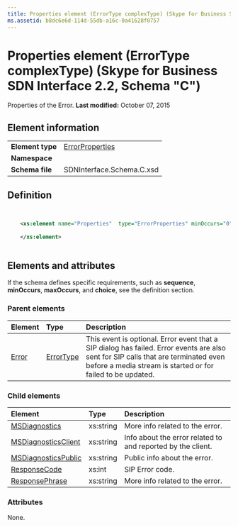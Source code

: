 ```yaml
---
title: Properties element (ErrorType complexType) (Skype for Business SDN Interface 2.2, Schema "C")
ms.assetid: b8dc6e6d-114d-55db-a16c-0a41628f0757
---
```



# Properties element (ErrorType complexType) (Skype for Business SDN Interface 2.2, Schema "C")
Properties of the Error. 
 **Last modified:** October 07, 2015
  
    
    


## Element information


|||
|:-----|:-----|
|**Element type**| [ErrorProperties](errorproperties-complextype.md)|
|**Namespace**||
|**Schema file**|SDNInterface.Schema.C.xsd |
   

## Definition


```XML


    <xs:element name="Properties"  type="ErrorProperties" minOccurs="0">
    
    </xs:element>
  
```


## Elements and attributes

If the schema defines specific requirements, such as **sequence**, **minOccurs**, **maxOccurs**, and **choice**, see the definition section. 
  
    
    

### Parent elements



|**Element**|**Type**|**Description**|
|:-----|:-----|:-----|
| [Error](error-element.md)| [ErrorType](errortype-complextype.md)|This event is optional. Error event that a SIP dialog has failed. Error events are also sent for SIP calls that are terminated even before a media stream is started or for failed to be updated. |
   

### Child elements



|**Element**|**Type**|**Description**|
|:-----|:-----|:-----|
| [MSDiagnostics](msdiagnostics-element-errorproperties-complextype.md)|xs:string |More info related to the error. |
| [MSDiagnosticsClient](msdiagnosticsclient-element-errorproperties-complextype.md)|xs:string |Info about the error related to and reported by the client. |
| [MSDiagnosticsPublic](msdiagnosticspublic-element-errorproperties-complextype.md)|xs:string |Public info about the error. |
| [ResponseCode](responsecode-element-errorproperties-complextype.md)|xs:int |SIP Error code. |
| [ResponsePhrase](responsephrase-element.md)|xs:string |More info related to the error. |
   

### Attributes

None. 
  
    
    


